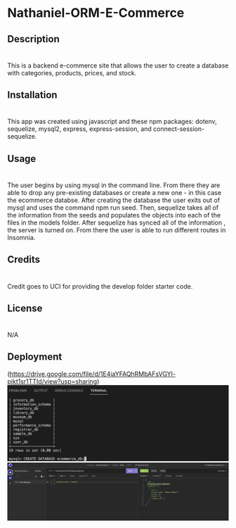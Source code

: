 # Nathaniel-ORM-E-Commerce
## Description
#
This is a backend e-commerce site that allows the user to create a database with categories, products, prices, and stock.

## Installation 
#
This app was created using javascript and these npm packages: dotenv, sequelize, mysql2, express, express-session, and connect-session-sequelize.
## Usage
#
The user begins by using mysql in the command line. From there they are able to drop any pre-existing databases or create a new one - in this case the ecommerce databse. After creating the database the user exits out of mysql and uses the command npm run seed. Then, sequelize takes all of the information from the seeds and populates the objects into each of the files in the models folder. After sequelize has synced all of the information , the server is turned on. From there the user is able to run different routes in Insomnia. 

## Credits
#
Credit goes to UCI for providing the develop folder starter code. 

## License
#
N/A
## Deployment 
(https://drive.google.com/file/d/1E4iaYFAQhRMbAFsVGYl-pjkt1sr1TTId/view?usp=sharing)
![SiteImage](images/ORM_Pic.png)
![SiteImage](images/ORM_Pic2.png)
